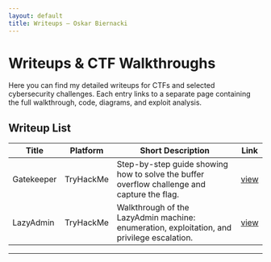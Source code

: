 ```yaml
---
layout: default
title: Writeups – Oskar Biernacki
---
```


# Writeups & CTF Walkthroughs

Here you can find my detailed writeups for CTFs and selected cybersecurity challenges. Each entry links to a separate page containing the full walkthrough, code, diagrams, and exploit analysis.

<div style="margin-bottom: 20px;"></div>

## Writeup List

| Title      | Platform   | Short Description                                                                 | Link                                   |
|------------|------------|-----------------------------------------------------------------------------------|----------------------------------------|
| Gatekeeper | TryHackMe  | Step-by-step guide showing how to solve the buffer overflow challenge and capture the flag. | [view](/writeups/gatekeeper) |
| LazyAdmin  | TryHackMe  | Walkthrough of the LazyAdmin machine: enumeration, exploitation, and privilege escalation. | [view](/writeups/LazyAdmin) |

---

